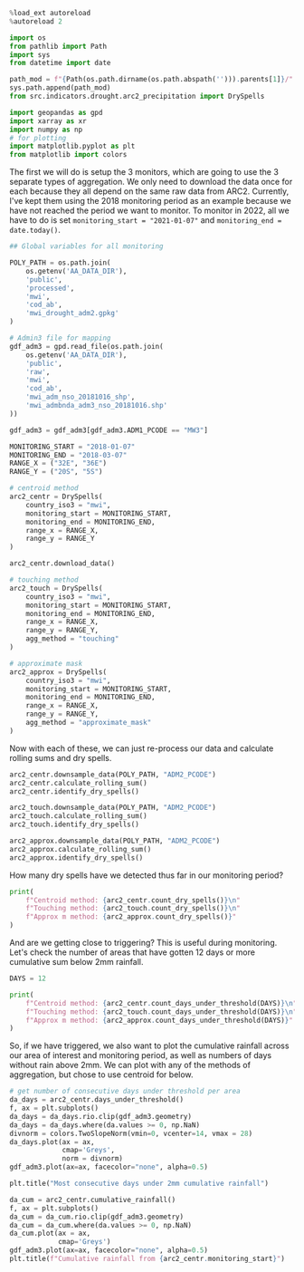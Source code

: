 ```python
%load_ext autoreload
%autoreload 2

import os
from pathlib import Path
import sys
from datetime import date

path_mod = f"{Path(os.path.dirname(os.path.abspath(''))).parents[1]}/"
sys.path.append(path_mod)
from src.indicators.drought.arc2_precipitation import DrySpells

import geopandas as gpd
import xarray as xr
import numpy as np
# for plotting
import matplotlib.pyplot as plt
from matplotlib import colors
```

The first we will do is setup the 3 monitors, which are going to use the 3 separate types of aggregation. We only need to download the data once for each because they all depend on the same raw data from ARC2. Currently, I've kept them using the 2018 monitoring period as an example because we have not reached the period we want to monitor. To monitor in 2022, all we have to do is set `monitoring_start = "2021-01-07"` and `monitoring_end = date.today()`.

```python
## Global variables for all monitoring

POLY_PATH = os.path.join(
    os.getenv('AA_DATA_DIR'),
    'public',
    'processed',
    'mwi',
    'cod_ab',
    'mwi_drought_adm2.gpkg'
)

# Admin3 file for mapping
gdf_adm3 = gpd.read_file(os.path.join(
    os.getenv('AA_DATA_DIR'),
    'public',
    'raw',
    'mwi',
    'cod_ab',
    'mwi_adm_nso_20181016_shp',
    'mwi_admbnda_adm3_nso_20181016.shp'
))

gdf_adm3 = gdf_adm3[gdf_adm3.ADM1_PCODE == "MW3"]

MONITORING_START = "2018-01-07"
MONITORING_END = "2018-03-07"
RANGE_X = ("32E", "36E")
RANGE_Y = ("20S", "5S")

# centroid method
arc2_centr = DrySpells(
    country_iso3 = "mwi",
    monitoring_start = MONITORING_START,
    monitoring_end = MONITORING_END,
    range_x = RANGE_X,
    range_y = RANGE_Y
)

arc2_centr.download_data()

# touching method
arc2_touch = DrySpells(
    country_iso3 = "mwi",
    monitoring_start = MONITORING_START,
    monitoring_end = MONITORING_END,
    range_x = RANGE_X,
    range_y = RANGE_Y,
    agg_method = "touching"
)

# approximate mask
arc2_approx = DrySpells(
    country_iso3 = "mwi",
    monitoring_start = MONITORING_START,
    monitoring_end = MONITORING_END,
    range_x = RANGE_X,
    range_y = RANGE_Y,
    agg_method = "approximate_mask"
)
```

Now with each of these, we can just re-process our data and calculate rolling sums and dry spells.

```python
arc2_centr.downsample_data(POLY_PATH, "ADM2_PCODE")
arc2_centr.calculate_rolling_sum()
arc2_centr.identify_dry_spells()

arc2_touch.downsample_data(POLY_PATH, "ADM2_PCODE")
arc2_touch.calculate_rolling_sum()
arc2_touch.identify_dry_spells()

arc2_approx.downsample_data(POLY_PATH, "ADM2_PCODE")
arc2_approx.calculate_rolling_sum()
arc2_approx.identify_dry_spells()
```

How many dry spells have we detected thus far in our monitoring period?

```python
print(
    f"Centroid method: {arc2_centr.count_dry_spells()}\n"
    f"Touching method: {arc2_touch.count_dry_spells()}\n"
    f"Approx m method: {arc2_approx.count_dry_spells()}"
)
```

And are we getting close to triggering? This is useful during monitoring. Let's check the number of areas that have gotten 12 days or more cumulative sum below 2mm rainfall.

```python
DAYS = 12

print(
    f"Centroid method: {arc2_centr.count_days_under_threshold(DAYS)}\n"
    f"Touching method: {arc2_touch.count_days_under_threshold(DAYS)}\n"
    f"Approx m method: {arc2_approx.count_days_under_threshold(DAYS)}"
)
```

So, if we have triggered, we also want to plot the cumulative rainfall across our area of interest and monitoring period, as well as numbers of days without rain above 2mm. We can plot with any of the methods of aggregation, but chose to use centroid for below.

```python
# get number of consecutive days under threshold per area
da_days = arc2_centr.days_under_threshold()
f, ax = plt.subplots()
da_days = da_days.rio.clip(gdf_adm3.geometry)
da_days = da_days.where(da.values >= 0, np.NaN)
divnorm = colors.TwoSlopeNorm(vmin=0, vcenter=14, vmax = 28)
da_days.plot(ax = ax,
             cmap='Greys',
             norm = divnorm)
gdf_adm3.plot(ax=ax, facecolor="none", alpha=0.5)

plt.title("Most consecutive days under 2mm cumulative rainfall")
```

```python
da_cum = arc2_centr.cumulative_rainfall()
f, ax = plt.subplots()
da_cum = da_cum.rio.clip(gdf_adm3.geometry)
da_cum = da_cum.where(da.values >= 0, np.NaN)
da_cum.plot(ax = ax,
            cmap='Greys')
gdf_adm3.plot(ax=ax, facecolor="none", alpha=0.5)
plt.title(f"Cumulative rainfall from {arc2_centr.monitoring_start}")
```
